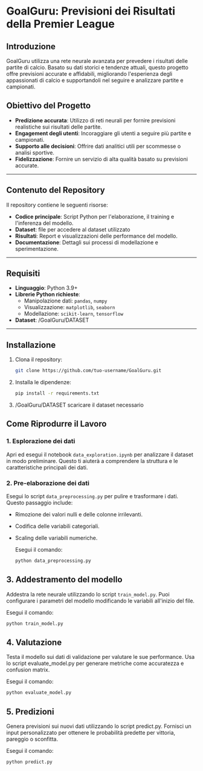 # GoalGuru: Previsioni dei Risultati della Premier League

## Introduzione
GoalGuru utilizza una rete neurale avanzata per prevedere i risultati delle partite di calcio. Basato su dati storici e tendenze attuali, questo progetto offre previsioni accurate e affidabili, migliorando l'esperienza degli appassionati di calcio e supportandoli nel seguire e analizzare partite e campionati.

## Obiettivo del Progetto
- **Predizione accurata**: Utilizzo di reti neurali per fornire previsioni realistiche sui risultati delle partite.
- **Engagement degli utenti**: Incoraggiare gli utenti a seguire più partite e campionati.
- **Supporto alle decisioni**: Offrire dati analitici utili per scommesse o analisi sportive.
- **Fidelizzazione**: Fornire un servizio di alta qualità basato su previsioni accurate.

---

## Contenuto del Repository
Il repository contiene le seguenti risorse:
- **Codice principale**: Script Python per l'elaborazione, il training e l'inferenza del modello.
- **Dataset**: file per accedere al dataset utilizzato 
- **Risultati**: Report e visualizzazioni delle performance del modello.
- **Documentazione**: Dettagli sui processi di modellazione e sperimentazione.

---

## Requisiti
- **Linguaggio**: Python 3.9+
- **Librerie Python richieste**:
  - Manipolazione dati: `pandas`, `numpy`
  - Visualizzazione: `matplotlib`, `seaborn`
  - Modellazione: `scikit-learn`, `tensorflow`
- **Dataset**: /GoalGuru/DATASET

---

## Installazione
1. Clona il repository:
   ```bash
   git clone https://github.com/tuo-username/GoalGuru.git

2. Installa le dipendenze:
   ```bash
   pip install -r requirements.txt
   
3. /GoalGuru/DATASET scaricare il dataset necessario
   

## Come Riprodurre il Lavoro

### 1. Esplorazione dei dati
Apri ed esegui il notebook `data_exploration.ipynb` per analizzare il dataset in modo preliminare. Questo ti aiuterà a comprendere la struttura e le caratteristiche principali dei dati.

### 2. Pre-elaborazione dei dati
Esegui lo script `data_preprocessing.py` per pulire e trasformare i dati. Questo passaggio include:
- Rimozione dei valori nulli e delle colonne irrilevanti.
- Codifica delle variabili categoriali.
- Scaling delle variabili numeriche.
  
  Esegui il comando:
  ```bash
  python data_preprocessing.py

## 3. Addestramento del modello
Addestra la rete neurale utilizzando lo script `train_model.py`. Puoi configurare i parametri del modello modificando le variabili all'inizio del file.

  Esegui il comando:
  ```bash
  python train_model.py
  ```

## 4. Valutazione
Testa il modello sui dati di validazione per valutare le sue performance. Usa lo script evaluate_model.py per generare metriche come accuratezza e confusion matrix.

  Esegui il comando:
  ```bash
  python evaluate_model.py
  ```

## 5. Predizioni
Genera previsioni sui nuovi dati utilizzando lo script predict.py. Fornisci un input personalizzato per ottenere le probabilità predette per vittoria, pareggio o sconfitta.

  Esegui il comando:
  ```bash
  python predict.py
  ```
























 
   



   
